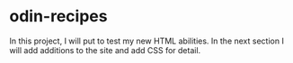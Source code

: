 # odin-recipes

In this project, I will put to test my new HTML abilities.
In the next section I will add additions to the site and add CSS for detail.